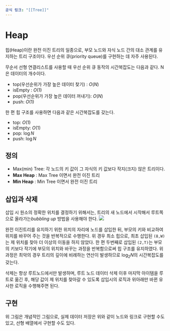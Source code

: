 ```yaml
---
공식 링크: "[[Tree]]"
---
```

# Heap
힙(Heap)이란 완전 이진 트리의 일종으로, 부모 노드와 자식 노드 간의 대소 관계를 유지하는 트리 구조이다. 우선 순위 큐(priority queue)를 구현하는 데 자주 사용된다.

무순서 선형 연결리스트를 사용할 때 우선 순위 큐 동작의 시간복잡도는 다음과 같다. N은 데이터의 개수이다.
* top(우선순위가 가장 높은 데이터 찾기) : $O(N)$
* isEmpty : $O(1)$
* pop(우선순위가 가장 높은 데이터 꺼내기): $O(N)$ 
* push: $O(1)$

한 편 힙 구조를 사용하면 다음과 같은 시간복잡도를 갖는다.
* top: $O(1)$
* isEmpty: $O(1)$
* pop: $\log N$
* push: $\log N$ 

## 정의
* Max(min) Tree: 각 노드의 키 값이 그 자식의 키 값보다 작지(크지) 않은 트리이다.
* **Max Heap** : Max Tree 이면서 완전 이진 트리
* **Min Heap** : Min Tree 이면서 완전 이진 트리


## 삽입과 삭제
삽입 시 원소의 정확한 위치를 결정하기 위해서는, 트리의 새 노드에서 시작해서 루트쪽으로 올라가는*bubbling up* 방법을 사용해야 한다.
![](https://i.imgur.com/Q95grVz.png)

완전 이진트리를 유지하기 위한 위치의 자리에 노드를 삽입한 뒤, 부모의 키와 비교하여 위치를 바꾸어 주는 것을 반복적으로 수행한다. 위 경우 최소 힙으로, 최초 삽입된 `(8,W)`는  제 위치를 찾아 더 이상의 이동을 하지 않았다. 한 편 두번째로 삽입된 `(2,T)`는 부모의 키보다 작기에 부모의 위치와 바꾸는 과정을 반복함으로써 힙 구조를 유지하였다. 위 과정은 최악의 경우 트리의 깊이에 비례하는 연산이 발생하므로 $\log_2N$의 시간복잡도를 갖는다.

삭제는 항상 루트노드에서만 발생하며, 루트 노드 데이터 삭제 이후 마지막 아이템을 루트로 옮긴 후, 해당 값이 제 위치를 찾아갈 수 있도록 삽입시의 로직과 위아래만 바뀐 유사한 로직을 수행해주면 된다.

## 구현
위 그림은 개념적인 그림으로, 실제 데이터 저장은 위와 같이 노드와 링크로 구현할 수도 있고, 선형 배열에서 구현할 수도 있다.